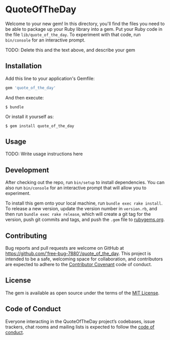 # QuoteOfTheDay

Welcome to your new gem! In this directory, you'll find the files you need to be able to package up your Ruby library into a gem. Put your Ruby code in the file `lib/quote_of_the_day`. To experiment with that code, run `bin/console` for an interactive prompt.

TODO: Delete this and the text above, and describe your gem

## Installation

Add this line to your application's Gemfile:

```ruby
gem 'quote_of_the_day'
```

And then execute:

    $ bundle

Or install it yourself as:

    $ gem install quote_of_the_day

## Usage

TODO: Write usage instructions here

## Development

After checking out the repo, run `bin/setup` to install dependencies. You can also run `bin/console` for an interactive prompt that will allow you to experiment.

To install this gem onto your local machine, run `bundle exec rake install`. To release a new version, update the version number in `version.rb`, and then run `bundle exec rake release`, which will create a git tag for the version, push git commits and tags, and push the `.gem` file to [rubygems.org](https://rubygems.org).

## Contributing

Bug reports and pull requests are welcome on GitHub at https://github.com/'free-bug-7880'/quote_of_the_day. This project is intended to be a safe, welcoming space for collaboration, and contributors are expected to adhere to the [Contributor Covenant](http://contributor-covenant.org) code of conduct.

## License

The gem is available as open source under the terms of the [MIT License](https://opensource.org/licenses/MIT).

## Code of Conduct

Everyone interacting in the QuoteOfTheDay project’s codebases, issue trackers, chat rooms and mailing lists is expected to follow the [code of conduct](https://github.com/'free-bug-7880'/quote_of_the_day/blob/master/CODE_OF_CONDUCT.md).
